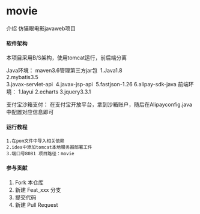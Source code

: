 # movie

 介绍
             仿猫眼电影javaweb项目

#### 软件架构

本项目采用B/S架构，使用tomcat运行，前后端分离

Java环境： maven3.6管理第三方jar包
​     1.Java1.8         
​     2.mybatis3.5                               
​     3.javax-servlet-api
​     4.javax-jsp-api
​     5.fastjson-1.26
     6.alipay-sdk-java
​
前端环境：
     1.layui
     2.echarts
     3.jquery3.3.1

支付宝沙箱支付：
    在支付宝开放平台，拿到沙箱账户，随后在Alipayconfig.java中配置对应信息即可

#### 运行教程
```
1.在pom文件中导入相关依赖
2.idea中添加tomcat本地服务器部署工件
3.端口号8081 项目路径：movie
```



#### 参与贡献

1.  Fork 本仓库
2.  新建 Feat_xxx 分支
3.  提交代码
4.  新建 Pull Request

